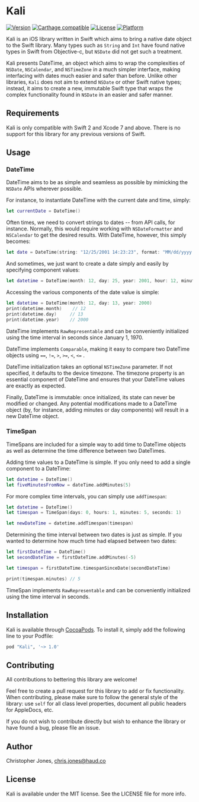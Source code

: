 # Kali

[![Version](https://img.shields.io/cocoapods/v/DateTime.svg?style=flat)](http://cocoapods.org/pods/DateTime)
[![Carthage compatible](https://img.shields.io/badge/Carthage-compatible-4BC51D.svg?style=flat)](https://github.com/Carthage/Carthage)
[![License](https://img.shields.io/cocoapods/l/DateTime.svg?style=flat)](http://cocoapods.org/pods/DateTime)
[![Platform](https://img.shields.io/cocoapods/p/DateTime.svg?style=flat)](http://cocoapods.org/pods/DateTime)

Kali is an iOS library written in Swift which aims to bring a native date object to the Swift library.
Many types such as `String` and `Int` have found native types in Swift from Objective-c, but `NSDate` did
not get such a treatment.

Kali presents DateTime, an object which aims to wrap the complexities of `NSDate`, `NSCalendar`, and `NSTimeZone` in a much simpler interface,
making interfacing with dates much easier and safer than before. Unlike other libraries, `Kali` does not aim
to extend `NSDate` or other Swift native types; instead, it aims to create a new, immutable Swift type that
wraps the complex functionality found in `NSDate` in an easier and safer manner.

## Requirements

Kali is only compatible with Swift 2 and Xcode 7 and above. There is no support for this library for any
previous versions of Swift.

## Usage

### DateTime

DateTime aims to be as simple and seamless as possible by mimicking the `NSDate` APIs wherever possible. 

For instance, to instantiate DateTime with the current date and time, simply:

```swift
let currentDate = DateTime()
```

Often times, we need to convert strings to dates -- from API calls, for instance. Normally, this would require
working with `NSDateFormatter` and `NSCalendar` to get the desired results. With DateTime, however, this simply becomes:

```swift
let date = DateTime(string: "12/25/2001 14:23:23", format: "MM/dd/yyyy HH:mm:ss")
```

And sometimes, we just want to create a date simply and easily by specifying component values:

```swift
let datetime = DateTime(month: 12, day: 25, year: 2001, hour: 12, minute: 23, second: 23)
```

Accessing the various components of the date value is simple:

```swift
let datetime = DateTime(month: 12, day: 13, year: 2000)
print(datetime.month)    // 12
print(datetime.day)     // 13
print(datetime.year)    // 2000
```

DateTime implements `RawRepresentable` and can be conveniently initialized using the time interval in seconds since 
January 1, 1970.

DateTime implements `Comparable`, making it easy to compare two DateTime objects using `==`, `!=`, `>`, `>=`, `<`, `<=` .

DateTime initialization takes an optional `NSTimeZone` parameter. If not specified, it defaults to the device timezone.
The timezone property is an essential component of DateTime and ensures that your DateTime values are exactly as expected.

Finally, DateTime is immutable: once initialized, its state can never be modified or changed. Any potential modifications 
made to a DateTime object (by, for instance, adding minutes or day components) will result in a new DateTime object.

### TimeSpan

TimeSpans are included for a simple way to add time to DateTime objects as well as determine the time difference
between two DateTimes. 

Adding time values to a DateTime is simple. If you only need to add a single component to a DateTime:

```swift
let datetime = DateTime()
let fiveMinutesFromNow = dateTime.addMinutes(5)
```

For more complex time intervals, you can simply use `addTimespan`:

```swift
let datetime = DateTime()
let timespan = TimeSpan(days: 0, hours: 1, minutes: 5, seconds: 1)

let newDateTime = datetime.addTimespan(timespan)
```

Determining the time interval between two dates is just as simple. If you wanted to determine how much time had elapsed between two dates:

```swift
let firstDateTime = DateTime()
let secondDateTime = firstDateTime.addMinutes(-5)

let timespan = firstDateTime.timespanSinceDate(secondDateTime)

print(timespan.minutes) // 5
```

TimeSpan implements `RawRepresentable` and can be conveniently initialized using the time interval in seconds.

## Installation

Kali is available through [CocoaPods](http://cocoapods.org). To install
it, simply add the following line to your Podfile:

```ruby
pod "Kali", '~> 1.0'
```

## Contributing

All contributions to bettering this library are welcome! 

Feel free to create a pull request for this library to add or fix functionality. When contributing, please make sure
to follow the general style of the library: use `self` for all class level properties, document all public headers 
for AppleDocs, etc.

If you do not wish to contribute directly but wish to enhance the library or have found a bug, please file an issue.

## Author

Christopher Jones, chris.jones@haud.co

## License

Kali is available under the MIT license. See the LICENSE file for more info.

